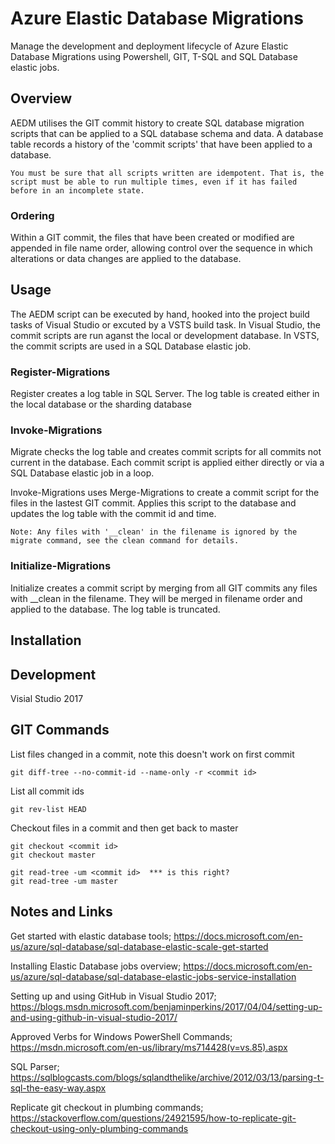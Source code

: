 # Azure Elastic Database Migrations
Manage the development and deployment lifecycle of Azure Elastic Database Migrations using Powershell, GIT, T-SQL and SQL Database elastic jobs.

## Overview

AEDM utilises the GIT commit history to create SQL database migration scripts that can be applied to a SQL database schema and data.  A database table records a history of the 'commit scripts' that have been applied to a database.

``
You must be sure that all scripts written are idempotent. That is, the script must be able to run multiple times, even if it has failed before in an incomplete state.   
``

### Ordering

Within a GIT commit, the files that have been created or modified are appended in file name order, allowing control over the sequence in which alterations or data changes are applied to the database.

## Usage

The AEDM script can be executed by hand, hooked into the project build tasks of Visual Studio or excuted by a VSTS build task.  In Visual Studio, the commit scripts are run aganst the local or development database. In VSTS, the commit scripts are used in a SQL Database elastic job.

### Register-Migrations

Register creates a log table in SQL Server.  The log table is created either in the local database or the sharding database

### Invoke-Migrations

Migrate checks the log table and creates commit scripts for all commits not current in the database.  Each commit script is applied either directly or via a SQL Database elastic job in a loop.

Invoke-Migrations uses Merge-Migrations to create a commit script for the files in the lastest GIT commit.  Applies this script to the database and updates the log table with the commit id and time.

``
Note: Any files with '__clean' in the filename is ignored by the migrate command, see the clean command for details.
``

### Initialize-Migrations

Initialize creates a commit script by merging from all GIT commits any files with __clean in the filename.  They will be merged in filename order and applied to the database.  The log table is truncated.

## Installation

## Development

Visial Studio 2017

## GIT Commands

List files changed in a commit, note this doesn't work on first commit

```
git diff-tree --no-commit-id --name-only -r <commit id>
```

List all commit ids

```
git rev-list HEAD
```

Checkout files in a commit and then get back to master

```
git checkout <commit id>
git checkout master

git read-tree -um <commit id>  *** is this right?
git read-tree -um master
```

## Notes and Links

Get started with elastic database tools; 
https://docs.microsoft.com/en-us/azure/sql-database/sql-database-elastic-scale-get-started

Installing Elastic Database jobs overview;
https://docs.microsoft.com/en-us/azure/sql-database/sql-database-elastic-jobs-service-installation

Setting up and using GitHub in Visual Studio 2017;
https://blogs.msdn.microsoft.com/benjaminperkins/2017/04/04/setting-up-and-using-github-in-visual-studio-2017/

Approved Verbs for Windows PowerShell Commands;
https://msdn.microsoft.com/en-us/library/ms714428(v=vs.85).aspx

SQL Parser;
https://sqlblogcasts.com/blogs/sqlandthelike/archive/2012/03/13/parsing-t-sql-the-easy-way.aspx

Replicate git checkout in plumbing commands;
https://stackoverflow.com/questions/24921595/how-to-replicate-git-checkout-using-only-plumbing-commands
